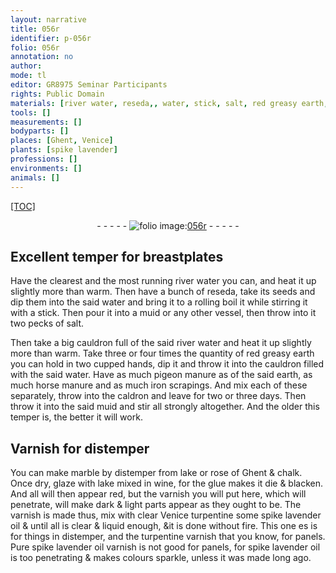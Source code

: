 ```yaml
---
layout: narrative
title: 056r
identifier: p-056r
folio: 056r
annotation: no
author:
mode: tl
editor: GR8975 Seminar Participants
rights: Public Domain
materials: [river water, reseda,, water, stick, salt, red greasy earth, pigeon manure, earth, horse manure, iron scrapings, Varnish, distemper, marble, lake, rose of Ghent, chalk, wine, glue, varnish, clear Venice turpentine, spike lavender oil, turpentine varnish, Pure spike lavender oil varnish]
tools: []
measurements: []
bodyparts: []
places: [Ghent, Venice]
plants: [spike lavender]
professions: []
environments: []
animals: []
---
```


<p><a href="{{ site.baseurl }}/diplomatic/">[TOC]</a></p><div class="folio" align="center">- - - - - <a href="http://gallica.bnf.fr/ark:/12148/btv1b10500001g/f117.image" target="_blank"><img src="https://cu-mkp.github.io/2017-workshop-edition/assets/photo-icon.png" alt="folio image: " style="display:inline-block; margin-bottom:-3px;"/>056r</a> - - - - - </div>  
  

## Excellent temper for breastplates

 
 Have the clearest and the most running <span class="m">river water</span> you can, and heat it up slightly more than warm. Then have a bunch of <span class="m">reseda,</span> take its seeds and dip them into the said <span class="m">water</span> and bring it to a rolling boil it while stirring it with a <span class="m">stick</span>. Then pour it into a muid or any other vessel, then throw into it two pecks of <span class="m">salt</span>. 
 
Then take a big cauldron full of the said <span class="m">river water</span> and heat it up slightly more than warm. Take three or four times the quantity of <span class="m">red greasy earth</span> you can hold in two cupped hands, dip it and throw it into the cauldron filled with the said <span class="m">water</span>. Have as much <span class="m">pigeon manure</span> as of the said <span class="m">earth</span>, as much <span class="m">horse manure</span> and as much <span class="m">iron scrapings</span>. And mix each of these separately, throw into the caldron and leave for two or three days. Then throw it into the said muid and stir all strongly altogether. And the older this temper is, the better it will work.
 
 
  

## <span class="m">Varnish</span> for <span class="m">distemper</span>

 
You can make <span class="m">marble</span> by <span class="m">distemper</span> from <span class="m">lake</span> or <span class="m">rose of <span class="pl">Ghent</span></span> & <span class="m">chalk</span>. Once dry, glaze with <span class="m">lake</span> mixed in <span class="m">wine</span>, for the <span class="m">glue</span> makes it die & blacken. And all will then appear red, but the <span class="m">varnish</span> you will put here, which will penetrate, will make dark & light parts appear as they ought to be. The <span class="m">varnish</span> is made thus, mix with <span class="m">clear <span class="pl">Venice</span> turpentine</span> some <span class="m"><span class="pa">spike lavender</span> oil</span> <span class="del">&</span> until all is clear & liquid enough, &it is done without fire. This one <span class="del">es</span> is for things in <span class="m">distemper</span>, and the <span class="m">turpentine varnish</span> that you know, for panels. <span class="m">Pure <span class="pa">spike lavender</span> oil varnish</span> is not good for panels, for <span class="m"><span class="pa">spike lavender</span> oil</span> is too penetrating & makes colours sparkle, unless it was made long ago.
 

